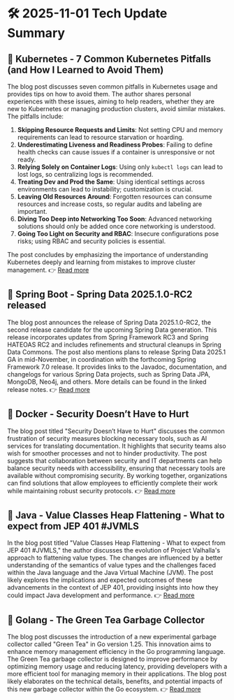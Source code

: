 # 🛠️ 2025-11-01 Tech Update Summary

## 🔹 Kubernetes - 7 Common Kubernetes Pitfalls (and How I Learned to Avoid Them)
The blog post discusses seven common pitfalls in Kubernetes usage and provides tips on how to avoid them. The author shares personal experiences with these issues, aiming to help readers, whether they are new to Kubernetes or managing production clusters, avoid similar mistakes. The pitfalls include: 

1. **Skipping Resource Requests and Limits**: Not setting CPU and memory requirements can lead to resource starvation or hoarding.
2. **Underestimating Liveness and Readiness Probes**: Failing to define health checks can cause issues if a container is unresponsive or not ready.
3. **Relying Solely on Container Logs**: Using only `kubectl logs` can lead to lost logs, so centralizing logs is recommended.
4. **Treating Dev and Prod the Same**: Using identical settings across environments can lead to instability; customization is crucial.
5. **Leaving Old Resources Around**: Forgotten resources can consume resources and increase costs, so regular audits and labeling are important.
6. **Diving Too Deep into Networking Too Soon**: Advanced networking solutions should only be added once core networking is understood.
7. **Going Too Light on Security and RBAC**: Insecure configurations pose risks; using RBAC and security policies is essential.

The post concludes by emphasizing the importance of understanding Kubernetes deeply and learning from mistakes to improve cluster management.
👉 [Read more](https://kubernetes.io/blog/2025/10/20/seven-kubernetes-pitfalls-and-how-to-avoid/)

## 🔹 Spring Boot - Spring Data 2025.1.0-RC2 released
The blog post announces the release of Spring Data 2025.1.0-RC2, the second release candidate for the upcoming Spring Data generation. This release incorporates updates from Spring Framework RC3 and Spring HATEOAS RC2 and includes refinements and structural cleanups in Spring Data Commons. The post also mentions plans to release Spring Data 2025.1 GA in mid-November, in coordination with the forthcoming Spring Framework 7.0 release. It provides links to the Javadoc, documentation, and changelogs for various Spring Data projects, such as Spring Data JPA, MongoDB, Neo4j, and others. More details can be found in the linked release notes.
👉 [Read more](https://spring.io/blog/2025/10/31/spring-data-2025-1-0-RC2-released)

## 🔹 Docker - Security Doesn’t Have to Hurt
The blog post titled "Security Doesn’t Have to Hurt" discusses the common frustration of security measures blocking necessary tools, such as AI services for translating documentation. It highlights that security teams also wish for smoother processes and not to hinder productivity. The post suggests that collaboration between security and IT departments can help balance security needs with accessibility, ensuring that necessary tools are available without compromising security. By working together, organizations can find solutions that allow employees to efficiently complete their work while maintaining robust security protocols.
👉 [Read more](https://www.docker.com/blog/security-shadow-it-collaboration/)

## 🔹 Java - Value Classes Heap Flattening - What to expect from JEP 401 #JVMLS
In the blog post titled "Value Classes Heap Flattening - What to expect from JEP 401 #JVMLS," the author discusses the evolution of Project Valhalla's approach to flattening value types. The changes are influenced by a better understanding of the semantics of value types and the challenges faced within the Java language and the Java Virtual Machine (JVM). The post likely explores the implications and expected outcomes of these advancements in the context of JEP 401, providing insights into how they could impact Java development and performance.
👉 [Read more](https://inside.java/2025/10/31/jvmls-jep-401/)

## 🔹 Golang - The Green Tea Garbage Collector
The blog post discusses the introduction of a new experimental garbage collector called "Green Tea" in Go version 1.25. This innovation aims to enhance memory management efficiency in the Go programming language. The Green Tea garbage collector is designed to improve performance by optimizing memory usage and reducing latency, providing developers with a more efficient tool for managing memory in their applications. The blog post likely elaborates on the technical details, benefits, and potential impacts of this new garbage collector within the Go ecosystem.
👉 [Read more](https://go.dev/blog/greenteagc)

